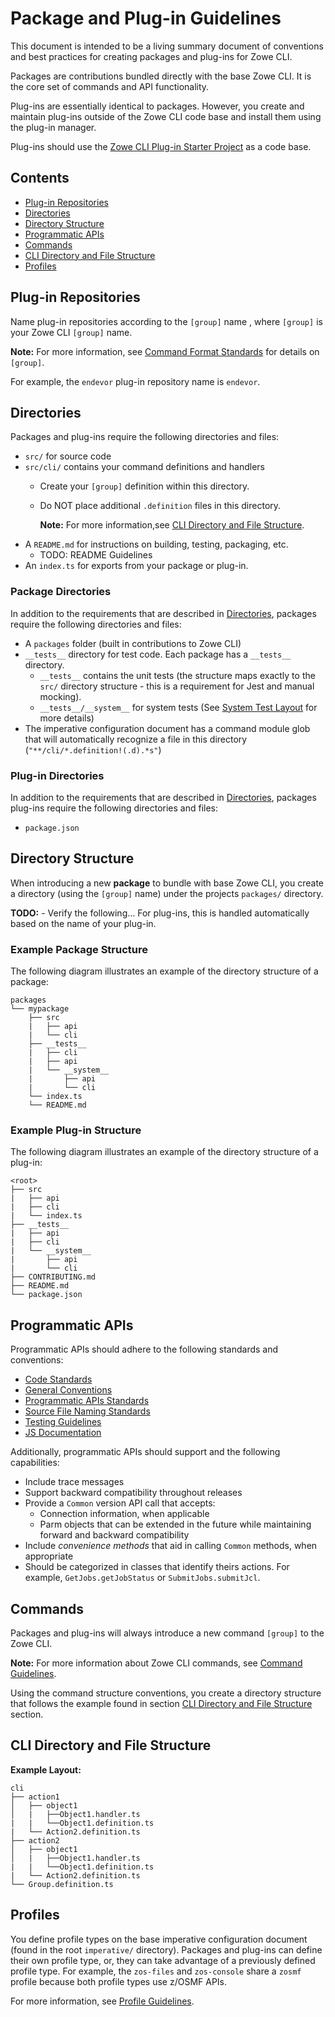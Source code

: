 # Package and Plug-in Guidelines
This document is intended to be a living summary document of conventions and best practices for creating packages and plug-ins for Zowe CLI.

Packages are contributions bundled directly with the base Zowe CLI. It is the core set of commands and API functionality. 

Plug-ins are essentially identical to packages. However, you create and maintain plug-ins outside of the Zowe CLI code base and install them using the plug-in manager.

Plug-ins should use the [Zowe CLI Plug-in Starter Project](https://github.com/zowe/zowe-cli-sample-plugin) as a code base.

## Contents
- [Plug-in Repositories](#plug-in-repositories)
- [Directories](#directories)
- [Directory Structure](#directory-structure)
- [Programmatic APIs](#programmatic-apis)
- [Commands](#commands)
- [CLI Directory and File Structure](#cli-directory-and-file-structure)
- [Profiles](#profiles)

## Plug-in Repositories

Name plug-in repositories according to the `[group]` name , where `[group]` is your Zowe CLI `[group]` name. 

**Note:** For more information, see [Command Format Standards](CommandFormatStandards.md) for details on `[group]`.

For example, the `endevor` plug-in repository name is `endevor`.

## Directories
Packages and plug-ins require the following directories and files:

- `src/` for source code
- `src/cli/` contains your command definitions and handlers
  - Create your `[group]` definition within this directory.
  - Do NOT place additional `.definition` files in this directory. 
      
      **Note:** For more information,see [CLI Directory and File Structure](#cli-directory-and-file-structure). 
- A `README.md` for instructions on building, testing, packaging, etc.
  - TODO: README Guidelines
- An `index.ts` for exports from your package or plug-in.

### Package Directories

In addition to the requirements that are described in [Directories](#directories), packages require the following directories and files:
- A `packages` folder (built in contributions to Zowe CLI)
- `__tests__` directory for test code. Each package has a `__tests__` directory.
  - `__tests__` contains the unit tests (the structure maps exactly to the `src/` directory structure - this is a requirement for Jest and manual mocking).
  - `__tests__/__system__` for system tests (See [System Test Layout](TESTING.md#system-test-layout) for more details)
- The imperative configuration document has a command module glob that will automatically recognize a file in this directory (`"**/cli/*.definition!(.d).*s"`)


### Plug-in Directories
In addition to the requirements that are described in [Directories](#directories), packages plug-ins require the following directories and files:

- `package.json`

## Directory Structure
When introducing a new **package** to bundle with base Zowe CLI, you create a directory (using the `[group]` name) under the projects `packages/` directory. 

**TODO:** - Verify the following...
For plug-ins, this is handled automatically based on the name of your plug-in.

### Example Package Structure
The following diagram illustrates an example of the directory structure of a package:
```
packages
└── mypackage
    ├── src
    |   ├── api 
    |   └── cli
    ├── __tests__
    |   ├── cli 
    |   ├── api
    |   └── __system__
    |       ├── api 
    |       └── cli
    └── index.ts
    └── README.md
```

### Example Plug-in Structure
The following diagram illustrates an example of the directory structure of a plug-in:
```
<root>
├── src
|   ├── api 
|   ├── cli
|   └── index.ts
├── __tests__
|   ├── api
|   ├── cli
|   └── __system__
|       ├── api 
|       └── cli
├── CONTRIBUTING.md
├── README.md
└── package.json
```

## Programmatic APIs
Programmatic APIs should adhere to the following standards and conventions:
- [Code Standards](../CONTRIBUTING.md#code-standards)
- [General Conventions](../CONTRIBUTING.md#general-conventions)
- [Programmatic APIs Standards](../CONTRIBUTING.md#programmatic-apis)
- [Source File Naming Standards](../CONTRIBUTING.md#source-file-naming-standards)
- [Testing Guidelines](TESTING.md)
- [JS Documentation](../CONTRIBUTING.md#js-documentation)

Additionally, programmatic APIs should support and the following capabilities:
- Include trace messages
- Support backward compatibility throughout releases
- Provide a `Common` version API call that accepts: 
  - Connection information, when applicable
  - Parm objects that can be extended in the future while maintaining forward and backward compatibility
- Include *convenience methods* that aid in calling `Common` methods, when appropriate
- Should be categorized in classes that identify theirs actions. For example, `GetJobs.getJobStatus` or `SubmitJobs.submitJcl`.

## Commands
Packages and plug-ins will always introduce a new command `[group]` to the Zowe CLI. 

**Note:** For more information about Zowe CLI commands, see [Command Guidelines](/docs/CommandFormatStandards.md).

Using the command structure conventions, you create a directory structure that follows the example found in section [CLI Directory and File Structure](#cli-directory-and-file-structure) section.

## CLI Directory and File Structure
**Example Layout:**
```
cli
├── action1
│   ├── object1 
│   |   ├──Object1.handler.ts
|   |   └──Object1.definition.ts
|   └── Action2.definition.ts
├── action2
│   ├── object1 
│   |   ├──Object1.handler.ts
|   |   └──Object1.definition.ts
|   └── Action2.definition.ts
└── Group.definition.ts
```

## Profiles 
You define profile types on the base imperative configuration document (found in the root `imperative/` directory). Packages and plug-ins can define their own profile type, or, they can take advantage of a previously defined profile type. For example, the `zos-files` and `zos-console` share a `zosmf` profile because both profile types use z/OSMF APIs.

For more information, see [Profile Guidelines](ProfileGuidelines.md).
